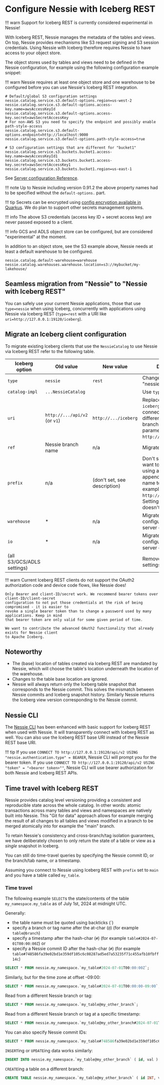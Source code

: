 # Configure Nessie with Iceberg REST

!!! warn
    Support for Iceberg REST is currently considered experimental in Nessie!

With Iceberg REST, Nessie manages the metadata of the tables and views. On top, Nessie provides
mechanisms like S3 request signing and S3 session credentials. Using Nessie with Iceberg
therefore requires Nessie to have access to your object store.

The object stores used by tables and views need to be defined in the Nessie configuration, for
example using the following configuration example snippet:

!!! warn
    Nessie requires at least one object store and one warehouse to be configured before you can
    use Nessie's Iceberg REST integration.

```properties
# Default/global S3 configuration settings
nessie.catalog.service.s3.default-options.region=us-west-2
nessie.catalog.service.s3.default-options.access-key.name=awsAccessKeyId
nessie.catalog.service.s3.default-options.access-key.secret=awsSecretAccessKey
# For non-AWS S3 you need to specify the endpoint and possibly enable path-style-access
nessie.catalog.service.s3.default-options.endpoint=http://localhost:9000
nessie.catalog.service.s3.default-options.path-style-access=true

# S3 configuration settings that are different for "bucket1"
nessie.catalog.service.s3.buckets.bucket1.access-key.name=awsAccessKeyId1
nessie.catalog.service.s3.buckets.bucket1.access-key.secret=awsSecretAccessKey1
nessie.catalog.service.s3.buckets.bucket1.region=us-east-1
```

See [Server configuration Reference](../nessie-latest/index.md).

!!! note
    Up to Nessie including version 0.91.2 the above property names had to be specified without the
    `default-options.` part.

!!! tip
    Secrets can be encrypted using
    [config encryption available in Quarkus](https://quarkus.io/guides/config-secrets#encrypt-configuration-values).
    We do plan to support other secrets management systems.

!!! info
    The above S3 credentials (access key ID + secret access key) are never passed exposed to a client.

!!! info
    GCS and ADLS object store can be configured, but are considered "experimental" at the moment.

In addition to an object store, see the S3 example above, Nessie needs at least a default warehouse
to be configured.

```properties
nessie.catalog.default-warehouse=warehouse
nessie.catalog.warehouses.warehouse.location=s3://mybucket/my-lakehouse/
```

## Seamless migration from "Nessie" to "Nessie with Iceberg REST"

You can safely use your current Nessie applications, those that use `type=nessie` when using Iceberg,
concurrently with applications using Nessie via Iceberg REST (`type=rest` with a URI like
`uri=http://127.0.0.1:19120/iceberg`).

## Migrate an Iceberg client configuration

To migrate existing Iceberg clients that use the `NessieCatalog` to use Nessie via Iceberg REST refer
to the following table.

| Iceberg option             | Old value                     | New value                    | Description/notes                                                                                                                                                                                                                              |
|----------------------------|-------------------------------|------------------------------|------------------------------------------------------------------------------------------------------------------------------------------------------------------------------------------------------------------------------------------------|
| `type`                     | `nessie`                      | `rest`                       | Change the catalog type from "nessie" to "rest".                                                                                                                                                                                               |
| `catalog-impl`             | `...NessieCatalog`            |                              | Use `type` = `rest`                                                                                                                                                                                                                            |
| `uri`                      | `http://.../api/v2` (or `v1`) | `http://.../iceberg`         | Replace `api/v1` or `api/v2` with `iceberg`. If you want to connect to Nessie using a different branch, append the branch or tag name to the `uri` parameter, for example: `http://.../iceberg/my_branch`.                                     |
| `ref`                      | Nessie branch name            | n/a                          | Migrate to `prefix` option                                                                                                                                                                                                                     |
| `prefix`                   | n/a                           | (don't set, see description) | Don't set this for Nessie. If you want to connect to Nessie using a different branch, append the branch or tag name to the `uri` parameter, for example: `http://.../iceberg/my_branch`. Setting the `prefix` parameter doesn't for pyiceberg. |
| `warehouse`                | *                             | n/a                          | Migrate object store configurations to the Nessie server configuration                                                                                                                                                                         |
| `io`                       | *                             | n/a                          | Migrate object store configurations to the Nessie server configuration                                                                                                                                                                         |
| (all S3/GCS/ADLS settings) |                               |                              | Remove all object store settings                                                                                                                                                                                                               |

!!! warn
    Current Iceberg REST clients do not support the OAuth2 authorization code and device code flows,
    like Nessie does!

    Only Bearer and client-ID/secret work. We recommend bearer tokens over client-ID/client-secret
    configuration to not put those credentials at the risk of being compromised - it is easier to
    revoke a single bearer token than to change a password used by many applications. Keep in mind
    that bearer token are only valid for some given period of time.

    We want to contribute the advanced OAuth2 functionality that already exists for Nessie client
    to Apache Iceberg. 

## Noteworthy

* The (base) location of tables created via Iceberg REST are mandated by Nessie, which will choose
  the table's location underneath the location of the warehouse.
* Changes to the table base location are ignored.
* Nessie will always return only the Iceberg table snapshot that corresponds to the Nessie commit.
  This solves the mismatch between Nessie commits and Iceberg snapshot history. Similarly Nessie
  returns the Iceberg view version corresponding to the Nessie commit.

## Nessie CLI

The [Nessie CLI](../nessie-latest/cli.md) has been enhanced with basic support for Iceberg REST when
used with Nessie. It will transparently connect with Iceberg REST as well. You can also use the
Iceberg REST base URI instead of the Nessie REST base URI.

!!! tip
    If you use `CONNECT TO http://127.0.0.1:19120/api/v2 USING "nessie.authentication.type" = BEARER`,
    Nessie CLI will prompt you for the bearer token.
    If you use `CONNECT TO http://127.0.0.1:19120/api/v2 USING "token" = "<bearer token>""`,
    Nessie CLI will use bearer authorization for both Nessie and Iceberg REST APIs.

## Time travel with Iceberg REST

Nessie provides catalog level versioning providing a consistent and reproducible state across the
whole catalog. In other words: atomic transactions across many tables and views and namespaces are
natively built into Nessie. This "Git for data" approach allows for example merging the result of all
changes to all tables and views modified in a branch to be merged atomically into for example the
"main" branch.

To retain Nessie's consistency and cross-branch/tag isolation guarantees, we have deliberately chosen
to only return the state of a table or view as a _single_ snapshot in Iceberg.

You can still do time-travel queries by specifying the Nessie commit ID, or the branch/tab name, or
a timestamp.

Assuming you connect to Nessie using Iceberg REST with `prefix` set to `main` and you have a table
called `my_table`.

### Time travel

The following example `SELECT`s the state/contents of the table `my_namespace.my_table` as of
July 1st, 2024 at midnight UTC.

Generally:
* the table name must be quoted using backticks (`)
* specify a branch or tag name after the at-char (`@`) (for example `table@branch`)
* specify a timestamp after the hash-char (`#`) (for example `table#2024-07-01T00:00:00Z`) or
* specify a Nessie commit ID after the hash-char (`#`) (for example `table#748586fa39e02bd1e359df105c6c08287ad5ed7a53235f71c455afb10fbff14c`) 

```sql
SELECT * FROM nessie.my_namespace.`my_table#2024-07-01T00:00:00Z`;
```

Similarly, but for the time zone at offset -09:00:

```sql
SELECT * FROM nessie.my_namespace.`my_table#2024-07-01T00:00:00-09:00`;
```

Read from a different Nessie branch or tag:

```sql
SELECT * FROM nessie.my_namespace.`my_table@my_other_branch`;
```

Read from a different Nessie branch or tag at a specific timestamp:

```sql
SELECT * FROM nessie.my_namespace.`my_table@my_other_branch#2024-07-01T00:00:00Z`;
```

You can also specify Nessie commit IDs:

```sql
SELECT * FROM nessie.my_namespace.`my_table#748586fa39e02bd1e359df105c6c08287ad5ed7a53235f71c455afb10fbff14c`;
```

`INSERT`ing or `UPDATE`ing data works similarly:

```sql
INSERT INTO nessie.my_namespace.`my_table@my_other_branch` ( id, val ) VALUES ( 123, 'some value' );
```

`CREATE`ing a table on a different branch:

```sql
CREATE TABLE nessie.my_namespace.`my_table@my_other_branch` ( id INT, val VARCHAR );
```

